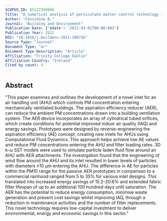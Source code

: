 ```yaml
---
SCOPUS_ID: 85122309880
Title: "A numerical analysis of particulate matter control technology integrated with HVAC system inlet design and implications on energy consumption"
Author: "Considine B."
Journal: "Building and Environment"
Publication Date: {'$date': '2022-03-01T00:00:00Z'}
Publication Year: 2022
DOI: "10.1016/j.buildenv.2021.108726"
Source Type: "Journal"
Document Type: "ar"
Document Type Description: "Article"
Affiliation: "Trinity College Dublin"
Affiliation Country: "Ireland"
Cited by count: 4
---
```


## Abstract
"This paper examines and outlines the development of a novel inlet for an air handling unit (AHU) which controls PM concentration entering mechanically ventilated buildings. The aspiration efficiency reducer (AER), can reduce the ambient PM concentrations drawn into a building ventilation system. The AER device incorporates an array of cylindrical tubed orifices, which create conditions for potential improved indoor air quality (IAQ) and energy savings. Prototypes were designed by reverse-engineering the aspiration efficiency (AE) concept, creating new inlets for AHUs using Computational Fluid Dynamics. This approach helps achieve low AE values and reduce PM concentrations entering the AHU and filter loading rates. 3D k-ω SST models were used to simulate particle laden fluid flow around an AHU with AER attachments. The investigation found that the engineering of wind flow around the AHU and its inlet resulted in lower levels of particles with diameters ≤10 μm entering the AHU. The difference in AE for particles within the PM10 range for the passive AER prototypes in comparison to a commercial rainhood ranged from 5 to 35% for various inlet designs. This translated into increased energy savings of 15.2–20.6% and extended fabric filter lifespan of up to an additional 100 hundred days until saturation. The AER has the potential to reduce energy consumption, minimise waste generation and present cost savings whilst improving IAQ, through a reduction in maintenance activities and the number of filter replacements. This novel technology requires low-capital investment to deliver environmental, energy and economic savings in this sector."

